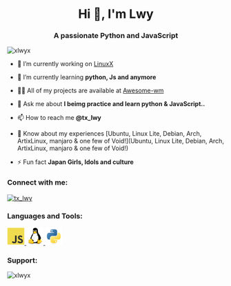 <h1 align="center">Hi 👋, I'm Lwy</h1>
<h3 align="center">A passionate Python and JavaScript</h3>

<p align="left"> <img src="https://i.postimg.cc/t49BjcZ3/Banner.jpg" alt="xlwyx" /> </p>

- 🔭 I’m currently working on [LinuxX](linuxod-x.org)

- 🌱 I’m currently learning **python, Js and anymore**

- 👨‍💻 All of my projects are available at [Awesome-wm](Awesome-wm)

- 💬 Ask me about **I beimg practice and learn python & JavaScript..**

- 📫 How to reach me **@tx_lwy**

- 📄 Know about my experiences [Ubuntu, Linux Lite, Debian, Arch, ArtixLinux, manjaro & one few of Void!](Ubuntu, Linux Lite, Debian, Arch, ArtixLinux, manjaro & one few of Void!)

- ⚡ Fun fact **Japan Girls, Idols and culture**

<h3 align="left">Connect with me:</h3>
<p align="left">
<a href="https://twitter.com/tx_lwy" target="blank"><img align="center" src="https://raw.githubusercontent.com/rahuldkjain/github-profile-readme-generator/master/src/images/icons/Social/twitter.svg" alt="tx_lwy" height="30" width="40" /></a>
</p>

<h3 align="left">Languages and Tools:</h3>
<p align="left"> <a href="https://developer.mozilla.org/en-US/docs/Web/JavaScript" target="_blank"> <img src="https://raw.githubusercontent.com/devicons/devicon/master/icons/javascript/javascript-original.svg" alt="javascript" width="40" height="40"/> </a> <a href="https://www.linux.org/" target="_blank"> <img src="https://raw.githubusercontent.com/devicons/devicon/master/icons/linux/linux-original.svg" alt="linux" width="40" height="40"/> </a> <a href="https://www.python.org" target="_blank"> <img src="https://raw.githubusercontent.com/devicons/devicon/master/icons/python/python-original.svg" alt="python" width="40" height="40"/> </a> </p>

<h3 align="left">Support:</h3>
<p><a href="https://www.buymeacoffee.com/xlwyx"> <img align="left" src="https://cdn.buymeacoffee.com/buttons/v2/default-yellow.png" height="50" width="210" alt="xlwyx" /></a></p><br><br>
